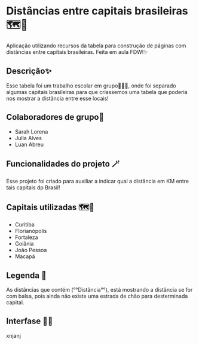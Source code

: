 # Distâncias entre capitais brasileiras🗺️🚗
Aplicação utilizando recursos da tabela para construção de páginas com distâncias entre capitais brasileiras.
Feita em aula FDW!✨

## Descrição✨
Esse tabela foi um trabalho escolar em grupo👩‍💻🤝, onde foi separado algumas capitais brasileiras para que criassemos uma tabela que poderia nos mostrar a distância entre esse locais!

## Colaboradores de grupo🤝
* Sarah Lorena
* Julia Alves
* Luan Abreu

## Funcionalidades do projeto 🪄
  Esse projeto foi criado para auxiliar a indicar qual a distância em KM entre tais capitais dp Brasil!
  
## Capitais utilizadas 🗺️📌
  * Curitiba
  * Florianópolis
  * Fortaleza
  * Goiânia
  * João Pessoa
  * Macapá

  ## Legenda 🔭
  As distâncias que contém (°°Distância°°), está mostrando a distância se for com balsa, pois ainda não existe uma estrada de chão para desterminada capital.

  ## Interfase 👩‍💻
   xnjanj
  

  
  

